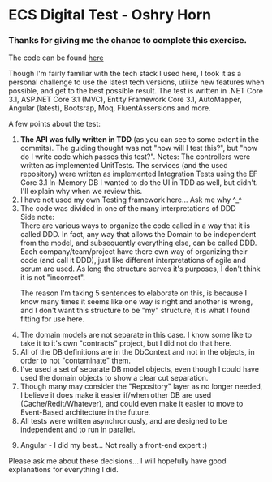 <h1>ECS Digital Test - Oshry Horn</h1>

<h3>Thanks for giving me the chance to complete this exercise.</h3>

<p>The code can be found <a href="https://github.com/OshTests/EcsDigitalTechTest">here</a></p>

<p>
	Though I'm fairly familiar with the tech stack I used here, I took it as a personal challenge to use the latest tech versions, utilize new features when possible, and get to the best possible result.
	The test is written in .NET Core 3.1, ASP.NET Core 3.1 (MVC), Entity Framework Core 3.1, AutoMapper, Angular (latest), Bootsrap, Moq, FluentAssersions and more.
</p>
<p>
	A few points about the test:
</p>

<ol>
	<li>
		<strong>The API was fully written in TDD</strong> (as you can see to some extent in the commits).
		The guiding thought was not "how will I test this?", but "how do I write code which passes this test?".
		Notes:
		The controllers were written as implemented UnitTests.
		The services (and the used repository) were written as implemented Integration Tests using the EF Core 3.1 In-Memory DB
		I wanted to do the UI in TDD as well, but didn't. I'll explain why when we review this.
	</li>
	<li>
		I have not used my own Testing framework here... Ask me why ^_^
	</li>
	<li>
		The code was divided in one of the many interpretations of DDD
		<br />
		Side note:
		<br />
		There are various ways to organize the code called in a way that it is called DDD.
		In fact, any way that allows the Domain to be independent from the model, and subsequently everything else, can be called DDD.
		Each company/team/project have there own way of organizing their code (and call it DDD), just like different interpretations of agile and scrum are used. As long the structure serves it's purposes, I don't think it is not "incorrect".

The reason I'm taking 5 sentences to elaborate on this, is because I know many times it seems like one way is right and another is wrong, and I don't want this structure to be "my" structure, it is what I found fitting for use here.
	</li>
	<li>
The domain models are not separate in this case. I know some like to take it to it's own "contracts" project, but I did not do that here.
	</li>
	<li>
All of the DB definitions are in the DbContext and not in the objects, in order to not "contaminate" them.
	</li>
	<li>
I've used a set of separate DB model objects, even though I could have used the domain objects to show a clear cut separation.
	</li>
	<li>
Though many may consider the "Repository" layer as no longer needed, I believe it does make it easier if/when other DB are used (Cache/Redit/Whatever), and could even make it easier to move to Event-Based architecture in the future.
	</li>
	<li>
All tests were written asynchronously, and are designed to be independent and to run in parallel. 
	</li>
  <li>
Angular - I did my best... Not really a front-end expert :)
  </li>
</ol>
<p>
Please ask me about these decisions... I will hopefully have good explanations for everything I did.
</p>
<p></p>
